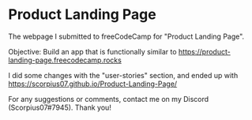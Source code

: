 # Product Landing Page

The webpage I submitted to freeCodeCamp for "Product Landing Page".

Objective: Build an app that is functionally similar to <https://product-landing-page.freecodecamp.rocks>

I did some changes with the "user-stories" section, and ended up with <https://scorpius07.github.io/Product-Landing-Page/>

For any suggestions or comments, contact me on my Discord (Scorpius07#7945). Thank you!
